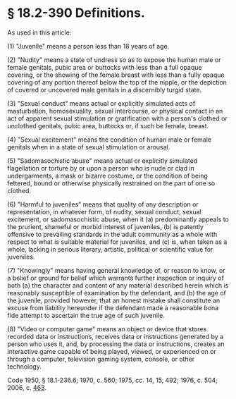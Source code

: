 # § 18.2-390 Definitions.

<p>As used in this article:</p><p>(1) "Juvenile" means a person less than 18 years of age.</p><p>(2) "Nudity" means a state of undress so as to expose the human male or female genitals, pubic area or buttocks with less than a full opaque covering, or the showing of the female breast with less than a fully opaque covering of any portion thereof below the top of the nipple, or the depiction of covered or uncovered male genitals in a discernibly turgid state.</p><p>(3) "Sexual conduct" means actual or explicitly simulated acts of masturbation, homosexuality, sexual intercourse, or physical contact in an act of apparent sexual stimulation or gratification with a person's clothed or unclothed genitals, pubic area, buttocks or, if such be female, breast.</p><p>(4) "Sexual excitement" means the condition of human male or female genitals when in a state of sexual stimulation or arousal.</p><p>(5) "Sadomasochistic abuse" means actual or explicitly simulated flagellation or torture by or upon a person who is nude or clad in undergarments, a mask or bizarre costume, or the condition of being fettered, bound or otherwise physically restrained on the part of one so clothed.</p><p>(6) "Harmful to juveniles" means that quality of any description or representation, in whatever form, of nudity, sexual conduct, sexual excitement, or sadomasochistic abuse, when it (a) predominantly appeals to the prurient, shameful or morbid interest of juveniles, (b) is patently offensive to prevailing standards in the adult community as a whole with respect to what is suitable material for juveniles, and (c) is, when taken as a whole, lacking in serious literary, artistic, political or scientific value for juveniles.</p><p>(7) "Knowingly" means having general knowledge of, or reason to know, or a belief or ground for belief which warrants further inspection or inquiry of both (a) the character and content of any material described herein which is reasonably susceptible of examination by the defendant, and (b) the age of the juvenile, provided however, that an honest mistake shall constitute an excuse from liability hereunder if the defendant made a reasonable bona fide attempt to ascertain the true age of such juvenile.</p><p>(8) "Video or computer game" means an object or device that stores recorded data or instructions, receives data or instructions generated by a person who uses it, and, by processing the data or instructions, creates an interactive game capable of being played, viewed, or experienced on or through a computer, television gaming system, console, or other technology.</p><p>Code 1950, § 18.1-236.6; 1970, c. 560; 1975, cc. 14, 15, 492; 1976, c. 504; 2006, c. <a href='http://lis.virginia.gov/cgi-bin/legp604.exe?061+ful+CHAP0463'>463</a>.</p>
